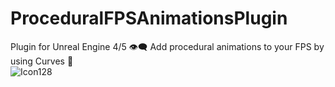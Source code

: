 # ProceduralFPSAnimationsPlugin
Plugin for Unreal Engine 4/5 👁‍🗨 Add procedural animations to your FPS by using Curves 🔫</br>
![Icon128](https://user-images.githubusercontent.com/55363746/182218685-f27ed427-0a18-41bf-9c7c-06ad7ef19198.png)
